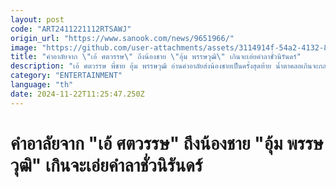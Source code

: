 ```yaml
---
layout: post
code: "ART2411221112RTSAWJ"
origin_url: "https://www.sanook.com/news/9651966/"
image: "https://github.com/user-attachments/assets/3114914f-54a2-4132-87d8-99586a088eed"
title: "คำอาลัยจาก \"เอ้ ศตวรรษ\" ถึงน้องชาย \"อุ้ม พรรษวุฒิ\" เกินจะเอ่ยคำลาชั่วนิรันดร์"
description: "เอ้ ศตวรรษ พี่ชาย อุ้ม พรรษวุฒิ อ่านคำอาลัยส่งน้องชายเป็นครั้งสุดท้าย น้ำตาคลอเกินจะกล่าวคำลาจากชั่วนิรันดร์"
category: "ENTERTAINMENT"
language: "th"
date: 2024-11-22T11:25:47.250Z
---
```


# คำอาลัยจาก "เอ้ ศตวรรษ" ถึงน้องชาย "อุ้ม พรรษวุฒิ" เกินจะเอ่ยคำลาชั่วนิรันดร์
